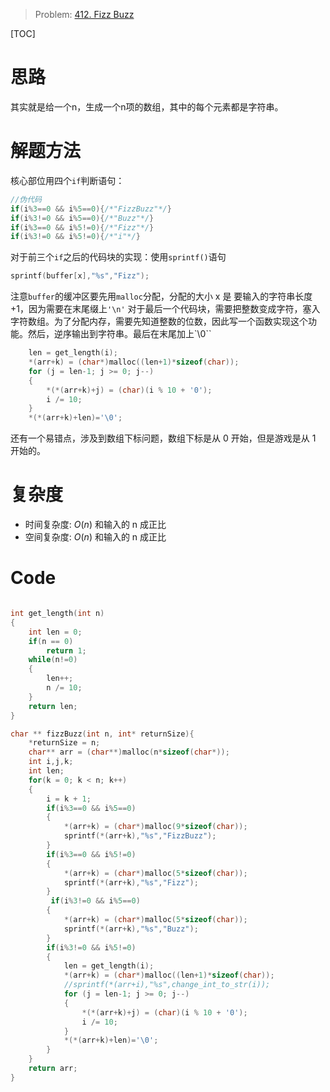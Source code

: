 > Problem: [412. Fizz Buzz](https://leetcode.cn/problems/fizz-buzz/description/)

[TOC]

# 思路
其实就是给一个n，生成一个n项的数组，其中的每个元素都是字符串。

# 解题方法
核心部位用四个`if`判断语句：
```c
//伪代码
if(i%3==0 && i%5==0){/*"FizzBuzz"*/}
if(i%3!=0 && i%5==0){/*"Buzz"*/}
if(i%3==0 && i%5!=0){/*"Fizz"*/}
if(i%3!=0 && i%5!=0){/*"i"*/}
```
对于前三个`if`之后的代码块的实现：使用`sprintf()`语句
```c
sprintf(buffer[x],"%s","Fizz");
```
注意`buffer`的缓冲区要先用`malloc`分配，分配的大小 x 是 要输入的字符串长度 +1，因为需要在末尾缀上`'\n'`
对于最后一个代码块，需要把整数变成字符，塞入字符数组。为了分配内存，需要先知道整数的位数，因此写一个函数实现这个功能。然后，逆序输出到字符串。最后在末尾加上`\0``
```c
    len = get_length(i);
    *(arr+k) = (char*)malloc((len+1)*sizeof(char));
    for (j = len-1; j >= 0; j--)
    {
        *(*(arr+k)+j) = (char)(i % 10 + '0');
        i /= 10;
    }
    *(*(arr+k)+len)='\0';
```
还有一个易错点，涉及到数组下标问题，数组下标是从 0 开始，但是游戏是从 1 开始的。
# 复杂度
- 时间复杂度: 
$O(n)$
和输入的 n 成正比
- 空间复杂度: 
$O(n)$
和输入的 n 成正比
# Code
```C []

int get_length(int n)
{
    int len = 0;
    if(n == 0)
        return 1;
    while(n!=0)
    {
        len++;
        n /= 10;
    }
    return len;
}    

char ** fizzBuzz(int n, int* returnSize){
    *returnSize = n;
    char** arr = (char**)malloc(n*sizeof(char*));
    int i,j,k;
    int len;
    for(k = 0; k < n; k++)
    {
        i = k + 1;
        if(i%3==0 && i%5==0)
        {
            *(arr+k) = (char*)malloc(9*sizeof(char));
            sprintf(*(arr+k),"%s","FizzBuzz");
        }
        if(i%3==0 && i%5!=0)
        {
            *(arr+k) = (char*)malloc(5*sizeof(char));
            sprintf(*(arr+k),"%s","Fizz");
        }
         if(i%3!=0 && i%5==0)
        {
            *(arr+k) = (char*)malloc(5*sizeof(char));
            sprintf(*(arr+k),"%s","Buzz");
        }
        if(i%3!=0 && i%5!=0)
        {  
            len = get_length(i);
            *(arr+k) = (char*)malloc((len+1)*sizeof(char));
            //sprintf(*(arr+i),"%s",change_int_to_str(i));
            for (j = len-1; j >= 0; j--)
            {
                *(*(arr+k)+j) = (char)(i % 10 + '0');
                i /= 10;
            }
            *(*(arr+k)+len)='\0';
        }
    }   
    return arr; 
}

```
